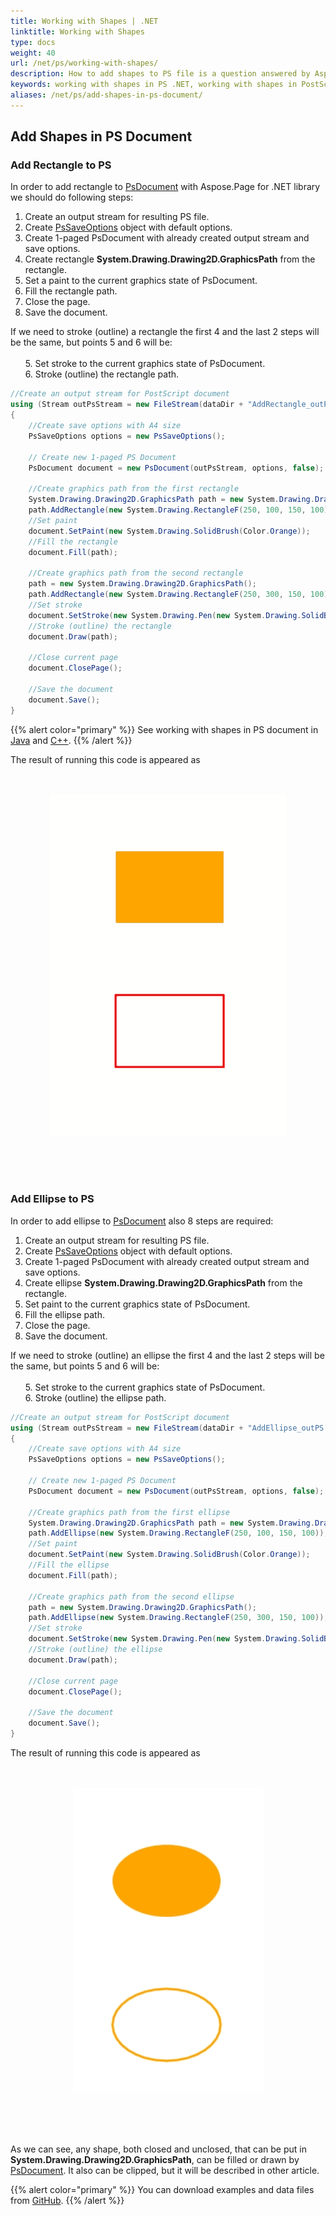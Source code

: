 ```yaml
---
title: Working with Shapes | .NET
linktitle: Working with Shapes
type: docs
weight: 40
url: /net/ps/working-with-shapes/
description: How to add shapes to PS file is a question answered by Aspose.Page API solution.  See how to use the functionality in .NET
keywords: working with shapes in PS .NET, working with shapes in PostScript .NET, working with shapes in EPS .NET
aliases: /net/ps/add-shapes-in-ps-document/
---
```


## **Add Shapes in PS Document**

### **Add Rectangle to PS**
In order to add rectangle to [PsDocument](https://reference.aspose.com/page/net/aspose.page.eps/psdocument/) with Aspose.Page for .NET library we should do following steps:
1. Create an output stream for resulting PS file.
2. Create [PsSaveOptions](https://reference.aspose.com/page/net/aspose.page.eps.device/pssaveoptions/) object with default options.
3. Create 1-paged PsDocument with already created output stream and save options.
4. Create rectangle **System.Drawing.Drawing2D.GraphicsPath** from the rectangle.
5. Set a paint to the current graphics state of PsDocument.
6. Fill the rectangle path.
7. Close the page.
8. Save the document.

If we need to stroke (outline) a rectangle the first 4 and the last 2 steps will be the same, but points 5 and 6 will be:
<br>
<br>
&nbsp;&nbsp;&nbsp;&nbsp;&nbsp; 5. Set stroke to the current graphics state of PsDocument.
<br>
&nbsp;&nbsp;&nbsp;&nbsp;&nbsp; 6. Stroke (outline) the rectangle path.

```C#
//Create an output stream for PostScript document
using (Stream outPsStream = new FileStream(dataDir + "AddRectangle_outPS.ps", FileMode.Create))
{
    //Create save options with A4 size
    PsSaveOptions options = new PsSaveOptions();

    // Create new 1-paged PS Document
    PsDocument document = new PsDocument(outPsStream, options, false);

    //Create graphics path from the first rectangle
    System.Drawing.Drawing2D.GraphicsPath path = new System.Drawing.Drawing2D.GraphicsPath();
    path.AddRectangle(new System.Drawing.RectangleF(250, 100, 150, 100));
    //Set paint
    document.SetPaint(new System.Drawing.SolidBrush(Color.Orange));
    //Fill the rectangle
    document.Fill(path);

    //Create graphics path from the second rectangle
    path = new System.Drawing.Drawing2D.GraphicsPath();
    path.AddRectangle(new System.Drawing.RectangleF(250, 300, 150, 100));
    //Set stroke
    document.SetStroke(new System.Drawing.Pen(new System.Drawing.SolidBrush(Color.Red), 3));
    //Stroke (outline) the rectangle
    document.Draw(path);

    //Close current page
    document.ClosePage();

    //Save the document
    document.Save();
}
```
{{% alert color="primary" %}}
See working with shapes in PS document in [Java](/page/java/ps/working-with-shapes/) and [C++](/page/cpp/ps/working-with-shapes/).
{{% /alert %}}

The result of running this code is appeared as
</br></br></br>
<p align="center">
	<img src="AddRectangle.png">
</p>
</br></br></br>

### **Add Ellipse to PS**

In order to add ellipse to [PsDocument](https://reference.aspose.com/page/net/aspose.page.eps/psdocument/) also 8 steps are required:
1. Create an output stream for resulting PS file.
2. Create [PsSaveOptions](https://reference.aspose.com/page/net/aspose.page.eps.device/pssaveoptions/) object with default options.
3. Create 1-paged PsDocument with already created output stream and save options.
4. Create ellipse **System.Drawing.Drawing2D.GraphicsPath** from the rectangle.
5. Set paint to the current graphics state of PsDocument.
6. Fill the ellipse path.
7. Close the page.
8. Save the document.

If we need to stroke (outline) an ellipse the first 4 and the last 2 steps will be the same, but points 5 and 6 will be:
<br>
<br>
&nbsp;&nbsp;&nbsp;&nbsp;&nbsp; 5. Set stroke to the current graphics state of PsDocument.
<br>
&nbsp;&nbsp;&nbsp;&nbsp;&nbsp; 6. Stroke (outline) the ellipse path.
```C#
//Create an output stream for PostScript document
using (Stream outPsStream = new FileStream(dataDir + "AddEllipse_outPS.ps", FileMode.Create))
{
    //Create save options with A4 size
    PsSaveOptions options = new PsSaveOptions();

    // Create new 1-paged PS Document
    PsDocument document = new PsDocument(outPsStream, options, false);

    //Create graphics path from the first ellipse
    System.Drawing.Drawing2D.GraphicsPath path = new System.Drawing.Drawing2D.GraphicsPath();
    path.AddEllipse(new System.Drawing.RectangleF(250, 100, 150, 100));
    //Set paint
    document.SetPaint(new System.Drawing.SolidBrush(Color.Orange));
    //Fill the ellipse
    document.Fill(path);

    //Create graphics path from the second ellipse
    path = new System.Drawing.Drawing2D.GraphicsPath();
    path.AddEllipse(new System.Drawing.RectangleF(250, 300, 150, 100));
    //Set stroke
    document.SetStroke(new System.Drawing.Pen(new System.Drawing.SolidBrush(Color.Red), 3));
    //Stroke (outline) the ellipse
    document.Draw(path);

    //Close current page
    document.ClosePage();

    //Save the document
    document.Save();
}
```
The result of running this code is appeared as
</br></br></br>
<p align="center">
	<img src="AddEllipse.png">
</p>
</br></br></br>

As we can see, any shape, both closed and unclosed, that can be put in **System.Drawing.Drawing2D.GraphicsPath**, can be filled or drawn by [PsDocument](https://reference.aspose.com/page/net/aspose.page.eps/psdocument/).
It also can be clipped, but it will be described in other article.

{{% alert color="primary" %}}
You can download examples and data files from [GitHub](https://github.com/aspose-page/Aspose.Page-for-.NET). {{% /alert %}} 
